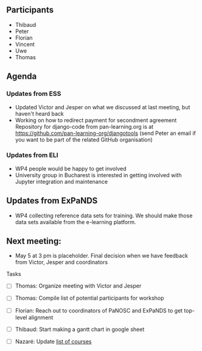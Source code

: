 ## Participants

* Thibaud
* Peter
* Florian
* Vincent
* Uwe
* Thomas

## Agenda

###  Updates from ESS
* Updated Victor and Jesper on what we discussed at last meeting, but haven't heard back
* Working on how to redirect payment for secondment agreement 
Repository for django-code from pan-learning.org is at https://github.com/pan-learning-org/djangotools (send Peter an email if you want to be part of the related GitHub organisation)

### Updates from ELI
* WP4 people would be happy to get involved
* University group in Bucharest is interested in getting involved with Jupyter integration and maintenance 


## Updates from ExPaNDS
* WP4 collecting reference data sets for training. We should make those data sets available from the e-learning platform. 

## Next meeting:
* May 5 at 3 pm is placeholder. Final decision when we have feedback from Victor, Jesper and coordinators


Tasks
- [ ] Thomas: Organize meeting with Victor and Jesper 
- [ ] Thomas: Compile list of potential participants for workshop
- [ ] Florian: Reach out to coordinators of PaNOSC and ExPaNDS to get top-level alignment
- [ ] Thibaud: Start making a gantt chart in google sheet
- [ ] Nazaré: Update [list of courses](https://github.com/panosc-eu/panosc/blob/master/Work%20Packages/WP8%20User%20Training/TrainingMaterials/urls.md)


